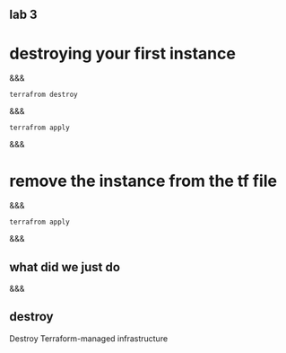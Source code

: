 <!-- .slide: data-background="#b50152" -->
## lab 3
# destroying your first instance
&&&

```
terrafrom destroy
```

&&&

```
terrafrom apply
```
&&&
# remove the instance from the tf file
&&&

```
terrafrom apply
```
&&&
## what did we just do
&&&

## destroy
 Destroy Terraform-managed infrastructure<!-- .element: class="fragment" -->
